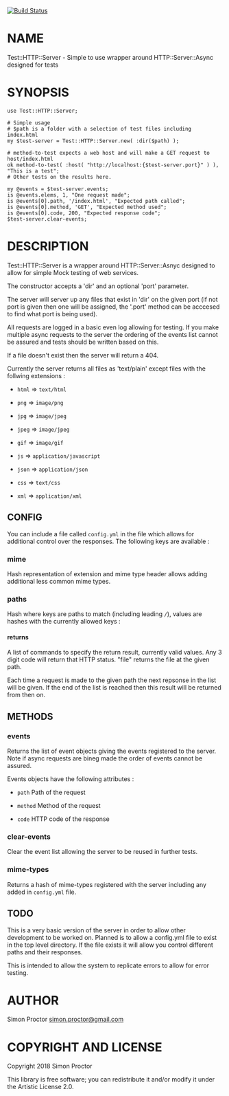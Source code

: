 [![Build Status](https://travis-ci.org/Scimon/p6-Test-HTTP-Server.svg?branch=master)](https://travis-ci.org/Scimon/p6-Test-HTTP-Server)

NAME
====

Test::HTTP::Server - Simple to use wrapper around HTTP::Server::Async designed for tests

SYNOPSIS
========

    use Test::HTTP::Server;

    # Simple usage
    # $path is a folder with a selection of test files including index.html
    my $test-server = Test::HTTP::Server.new( :dir($path) );

    # method-to-test expects a web host and will make a GET request to host/index.html
    ok method-to-test( :host( "http://localhost:{$test-server.port}" ) ), "This is a test";
    # Other tests on the results here.

    my @events = $test-server.events;
    is @events.elems, 1, "One request made";
    is @events[0].path, '/index.html', "Expected path called";
    is @events[0].method, 'GET', "Expected method used";
    is @events[0].code, 200, "Expected response code";
    $test-server.clear-events;

DESCRIPTION
===========

Test::HTTP::Server is a wrapper around HTTP::Server::Asnyc designed to allow for simple Mock testing of web services. 

The constructor accepts a 'dir' and an optional 'port' parameter.

The server will server up any files that exist in 'dir' on the given port (if not port is given then one will be assigned, the '.port' method can be acccesed to find what port is being used).

All requests are logged in a basic even log allowing for testing. If you make multiple async requests to the server the ordering of the events list cannot be assured and tests should be written based on this.

If a file doesn't exist then the server will return a 404.

Currently the server returns all files as 'text/plain' except files with the follwing extensions :

  * `html` => `text/html`

  * `png` => `image/png`

  * `jpg` => `image/jpeg`

  * `jpeg` => `image/jpeg`

  * `gif` => `image/gif`

  * `js` => `application/javascript`

  * `json` => `application/json`

  * `css` => `text/css`

  * `xml` => `application/xml`

CONFIG
------

You can include a file called `config.yml` in the file which allows for additional control over the responses. The following keys are available :

### mime

Hash representation of extension and mime type header allows adding additional less common mime types.

### paths

Hash where keys are paths to match (including leading `/`), values are hashes with the currently allowed keys :

#### returns

A list of commands to specify the return result, currently valid values. Any 3 digit code will return that HTTP status. "file" returns the file at the given path.

Each time a request is made to the given path the next repsonse in the list will be given. If the end of the list is reached then this result will be returned from then on.

METHODS
-------

### events

Returns the list of event objects giving the events registered to the server. Note if async requests are bineg made the order of events cannot be assured.

Events objects have the following attributes :

  * `path` Path of the request

  * `method` Method of the request

  * `code` HTTP code of the response 

### clear-events

Clear the event list allowing the server to be reused in further tests.

### mime-types

Returns a hash of mime-types registered with the server including any added in `config.yml` file. 

TODO
----

This is a very basic version of the server in order to allow other development to be worked on. Planned is to allow a config.yml file to exist in the top level directory. If the file exists it will allow you control different paths and their responses.

This is intended to allow the system to replicate errors to allow for error testing.

AUTHOR
======

Simon Proctor <simon.proctor@gmail.com>

COPYRIGHT AND LICENSE
=====================

Copyright 2018 Simon Proctor

This library is free software; you can redistribute it and/or modify it under the Artistic License 2.0.
